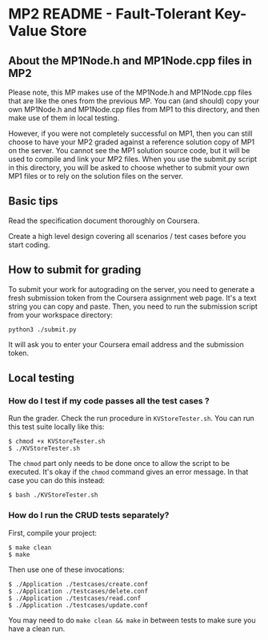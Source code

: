 
# MP2 README - Fault-Tolerant Key-Value Store

## About the MP1Node.h and MP1Node.cpp files in MP2

Please note, this MP makes use of the MP1Node.h and MP1Node.cpp files that
are like the ones from the previous MP. You can (and should) copy your own
MP1Node.h and MP1Node.cpp files from MP1 to this directory, and then make
use of them in local testing.

However, if you were not completely successful on MP1, then you can still
choose to have your MP2 graded against a reference solution copy of MP1 on the
server. You cannot see the MP1 solution source code, but it will be used to
compile and link your MP2 files. When you use the submit.py script in this
directory, you will be asked to choose whether to submit your own MP1 files
or to rely on the solution files on the server.

## Basic tips

Read the specification document thoroughly on Coursera.

Create a high level design covering all scenarios / test cases before you start coding.

## How to submit for grading

To submit your work for autograding on the server, you need to generate a fresh submission token from the Coursera assignment web page. It's a text string you can copy and paste. Then, you need to run the submission script from your workspace directory:

```
python3 ./submit.py
```

It will ask you to enter your Coursera email address and the submission token.

## Local testing

### How do I test if my code passes all the test cases ?

Run the grader. Check the run procedure in `KVStoreTester.sh`. You can run this test suite locally like this:

```
$ chmod +x KVStoreTester.sh
$ ./KVStoreTester.sh
```

The `chmod` part only needs to be done once to allow the script to be executed. It's okay if the `chmod` command gives an error message. In that case you can do this instead:

```
$ bash ./KVStoreTester.sh
```

### How do I run the CRUD tests separately?

First, compile your project:

```
$ make clean
$ make
```

Then use one of these invocations:

```
$ ./Application ./testcases/create.conf
$ ./Application ./testcases/delete.conf
$ ./Application ./testcases/read.conf
$ ./Application ./testcases/update.conf
```

You may need to do `make clean && make` in between tests to make sure you have a clean run.

